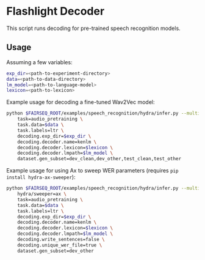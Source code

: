 # Flashlight Decoder

This script runs decoding for pre-trained speech recognition models.

## Usage

Assuming a few variables:

```bash
exp_dir=<path-to-experiment-directory>
data=<path-to-data-directory>
lm_model=<path-to-language-model>
lexicon=<path-to-lexicon>
```

Example usage for decoding a fine-tuned Wav2Vec model:

```bash
python $FAIRSEQ_ROOT/examples/speech_recognition/hydra/infer.py --multirun \
    task=audio_pretraining \
    task.data=$data \
    task.labels=ltr \
    decoding.exp_dir=$exp_dir \
    decoding.decoder.name=kenlm \
    decoding.decoder.lexicon=$lexicon \
    decoding.decoder.lmpath=$lm_model \
    dataset.gen_subset=dev_clean,dev_other,test_clean,test_other
```

Example usage for using Ax to sweep WER parameters (requires `pip install hydra-ax-sweeper`):

```bash
python $FAIRSEQ_ROOT/examples/speech_recognition/hydra/infer.py --multirun \
    hydra/sweeper=ax \
    task=audio_pretraining \
    task.data=$data \
    task.labels=ltr \
    decoding.exp_dir=$exp_dir \
    decoding.decoder.name=kenlm \
    decoding.decoder.lexicon=$lexicon \
    decoding.decoder.lmpath=$lm_model \
    decoding.write_sentences=false \
    decoding.unique_wer_file=true \
    dataset.gen_subset=dev_other
```
